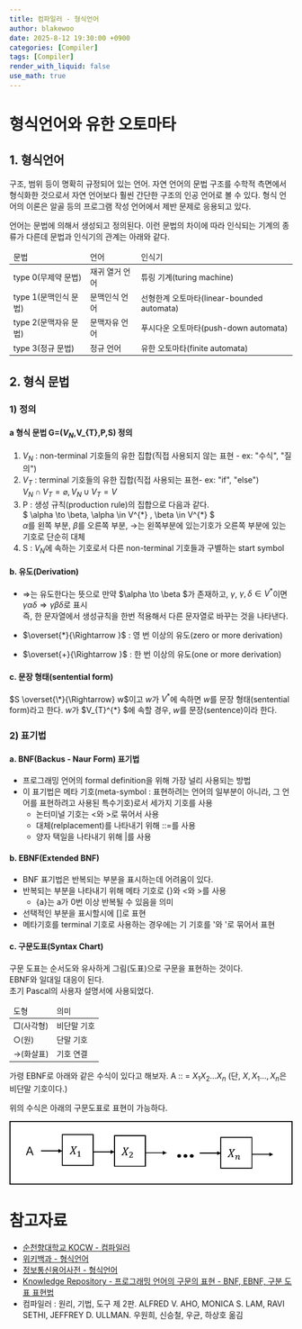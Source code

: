 ```yaml
---
title: 컴파일러 - 형식언어
author: blakewoo
date: 2025-8-12 19:30:00 +0900
categories: [Compiler]
tags: [Compiler] 
render_with_liquid: false
use_math: true
---
```


# 형식언어와 유한 오토마타
## 1. 형식언어
구조, 범위 등이 명확히 규정되어 있는 언어. 자연 언어의 문법 구조를 수학적 측면에서 형식화한 것으로서 자연 언어보다 훨씬 간단한 구조의 인공 언어로 볼 수 있다.
형식 언어의 이론은 알골 등의 프로그램 작성 언어에서 제반 문제로 응용되고 있다.

언어는 문법에 의해서 생성되고 정의된다. 이런 문법의 차이에 따라 인식되는 기계의 종류가 다른데
문법과 인식기의 관계는 아래와 같다.

<table>
<thead>
<tr>
<td>문법</td><td>언어</td><td>인식기</td>
</tr>
</thead>
<tbody>
<tr>
<td>type 0(무제약 문법)</td><td>재귀 열거 언어</td><td>튜링 기계(turing machine)</td>
</tr>
<tr>
<td>type 1(문맥인식 문법)</td><td>문맥인식 언어</td><td>선형한계 오토마타(linear-bounded automata)</td>
</tr>
<tr>
<td>type 2(문맥자유 문법)</td><td>문맥자유 언어</td><td>푸시다운 오토마타(push-down automata)</td>
</tr>
<tr>
<td>type 3(정규 문법)</td><td>정규 언어</td><td>유한 오토마타(finite automata)</td>
</tr>
</tbody>
</table>

## 2. 형식 문법

### 1) 정의
#### a 형식 문법 G=($V_{N}$,V_{T},P,S) 정의

1. $V_{N}$ : non-terminal 기호들의 유한 집합(직접 사용되지 않는 표현 - ex: "수식", "질의")
2. $V_{T}$ : terminal 기호들의 유한 집합(직접 사용되는 표현- ex: "if", "else")   
   $V_{N} \cap V_{T} = \varnothing, V_{N} \cup V_{T} = V$
3. P : 생성 규칙(production rule)의 집합으로 다음과 같다.    
   $ \alpha \to \beta, \alpha \in V^{\*} , \beta \in V^{\*} $      
   $\alpha$를 왼쪽 부분, $\beta$를 오른쪽 부분, $\to$는 왼쪽부분에 있는기호가 오른쪽 부분에 있는 기호로 단순히 대체
4. S : $V_{N}$에 속하는 기호로서 다른 non-terminal 기호들과 구별하는 start symbol   

#### b. 유도(Derivation)
- $\Rightarrow$는 유도한다는 뜻으로 만약 $\alpha \to \beta $가 존재하고, $\gamma$, $\gamma , \delta \in V^{*}$이면
  $\gamma \alpha \delta \Rightarrow \gamma \beta \delta$로 표시    
  즉, 한 문자열에서 생성규칙을 한번 적용해서 다른 문자열로 바꾸는 것을 나타낸다.

- $\overset{*}{\Rightarrow }$ : 영 번 이상의 유도(zero or more derivation)
- $\overset{+}{\Rightarrow }$ : 한 번 이상의 유도(one or more derivation)

#### c. 문장 형태(sentential form)
$S \overset{\*}{\Rightarrow} w$이고 $w$가 $V^{*}$에 속하면 $w$를 문장 형태(sentential form)라고 한다.
$w$가 $V_{T}^{\*} $에 속할 경우, $w$를 문장(sentence)이라 한다.


### 2) 표기법
#### a. BNF(Backus - Naur Form) 표기법
- 프로그래밍 언어의 formal definition을 위해 가장 널리 사용되는 방법
- 이 표기법은 메타 기호(meta-symbol : 표현하려는 언어의 일부분이 아니라, 그 언어를 표현하려고 사용된 특수기호)로서
세가지 기호를 사용
  - 논터미널 기호는 <와 >로 묶어서 사용
  - 대체(relplacement)를 나타내기 위해 ::=를 사용
  - 양자 택일을 나타내기 위해 \|를 사용


#### b. EBNF(Extended BNF)
- BNF 표기법은 반복되는 부분을 표시하는데 어려움이 있다.
- 반복되는 부분을 나타내기 위해 메타 기호로 {}와 <와 >를 사용
  - {a}는 a가 0번 이상 반복될 수 있음을 의미   
- 선택적인 부분을 표시할시에 []로 표현
- 메타기호를 terminal 기호로 사용하는 경우에는 기 기호를 '와 '로 묶어서 표현


#### c. 구문도표(Syntax Chart)
구문 도표는 순서도와 유사하게 그림(도표)으로 구문을 표현하는 것이다.    
EBNF와 일대일 대응이 된다.   
초기 Pascal의 사용자 설명서에 사용되었다.

<table>
<thead>
<tr>
<td>도형</td><td>의미</td>
</tr>
</thead>
<tbody>
<tr>
<td>□(사각형)</td><td>비단말 기호</td>
</tr>
<tr>
<td>○(원)</td><td>단말 기호</td>
</tr>
<tr>
<td>→(화살표)</td><td>기호 연결</td>
</tr>
</tbody>
</table>

가령 EBNF로 아래와 같은 수식이 있다고 해보자.
A :: = $X_{1}X_{2}...X_{n}$
(단, $X,X_{1}...,X_{n}$은 비단말 기호이다.)

위의 수식은 아래의 구문도표로 표현이 가능하다.

![img.png](/assets/blog/cs/compiler/syntax_chart/img.png)


# 참고자료
- [순천향대학교 KOCW - 컴파일러](http://www.kocw.net/home/cview.do?cid=483c036ed189cda6&ar=link_openapi)
- [위키백과 - 형식언어](https://ko.wikipedia.org/wiki/%ED%98%95%EC%8B%9D_%EC%96%B8%EC%96%B4)
- [정보통신용어사전 - 형식언어](https://terms.tta.or.kr/dictionary/dictionaryView.do?subject=%ED%98%95%EC%8B%9D+%EC%96%B8%EC%96%B4)
- [Knowledge Repository - 프로그래밍 언어의 구문의 표현 - BNF, EBNF, 구분 도표 표현법](https://atoz-develop.tistory.com/entry/%EA%B5%AC%EB%AC%B8%EB%A1%A0-BNF-EBNF-%EA%B5%AC%EB%AC%B8%EB%8F%84%ED%91%9C-%ED%91%9C%ED%98%84%EB%B2%95)
- 컴파일러 : 원리, 기법, 도구 제 2판. ALFRED V. AHO, MONICA S. LAM, RAVI SETHI, JEFFREY D. ULLMAN. 우원희, 신승철, 우균, 하상호 옮김
